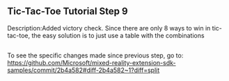 ## Tic-Tac-Toe Tutorial Step 9 
Description:Added victory check. Since there are only 8 ways to win in tic-tac-toe, the easy solution is to just use a table with the combinations
##
To see the specific changes made since previous step, go to:
https://github.com/Microsoft/mixed-reality-extension-sdk-samples/commit/2b4a582#diff-2b4a582~1?diff=split
